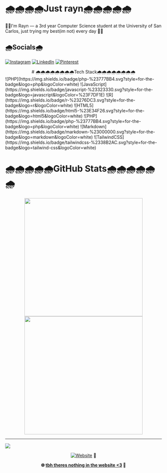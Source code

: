 # 🌧️🌧️🌧️🌧️Just rayn🌧️🌧️🌧️🌧️🌧️
🌱🌱I'm Rayn — a 3rd year Computer Science student at the University of San Carlos, just trying my best(im not) every day 🌱🌱


## 🌧️Socials🌧️
[![Instagram](https://img.shields.io/badge/Instagram-%23E4405F.svg?logo=Instagram&logoColor=white)](https://instagram.com/carbonarayn) [![LinkedIn](https://img.shields.io/badge/LinkedIn-%230077B5.svg?logo=linkedin&logoColor=white)](https://linkedin.com/in/von-rayn-malingin-a135882a2/) [![Pinterest](https://img.shields.io/badge/Pinterest-%23E60023.svg?logo=Pinterest&logoColor=white)](https://pinterest.com/Bonrayn) 
<div align="center">
# 🌧️🌧️🌧️🌧️🌧️🌧️🌧️🌧️Tech Stack🌧️🌧️🌧️🌧️🌧️🌧️🌧️🌧️
</div>
![PHP](https://img.shields.io/badge/php-%23777BB4.svg?style=for-the-badge&logo=php&logoColor=white) ![JavaScript](https://img.shields.io/badge/javascript-%23323330.svg?style=for-the-badge&logo=javascript&logoColor=%23F7DF1E) ![R](https://img.shields.io/badge/r-%23276DC3.svg?style=for-the-badge&logo=r&logoColor=white) ![HTML5](https://img.shields.io/badge/html5-%23E34F26.svg?style=for-the-badge&logo=html5&logoColor=white) ![PHP](https://img.shields.io/badge/php-%23777BB4.svg?style=for-the-badge&logo=php&logoColor=white) ![Markdown](https://img.shields.io/badge/markdown-%23000000.svg?style=for-the-badge&logo=markdown&logoColor=white) ![TailwindCSS](https://img.shields.io/badge/tailwindcss-%2338B2AC.svg?style=for-the-badge&logo=tailwind-css&logoColor=white)

# 🌧️🌧️🌧️🌧️🌧️GitHub Stats🌧️🌧️🌧️🌧️🌧️🌧️
<div align="center">
  <img src="https://github-readme-stats.vercel.app/api?username=justrayn&theme=dark&hide_border=false&include_all_commits=false&count_private=false" width="380"/>
  <img src="https://nirzak-streak-stats.vercel.app/?user=justrayn&theme=dark&hide_border=false" width="380"/>
</div>


---
[![](https://visitcount.itsvg.in/api?id=justrayn&icon=0&color=0)](https://visitcount.itsvg.in)

<div align="center">

[![Website](https://img.shields.io/badge/Visit-My%20Website-blue?style=for-the-badge&logo=github)](https://justrayn.github.io/boiling-website/) 🚀

</div>

<div align="center">

**🌐 [tbh theres nothing in the website <3](https://justrayn.github.io/boiling-website/) 🚀**

</div>


